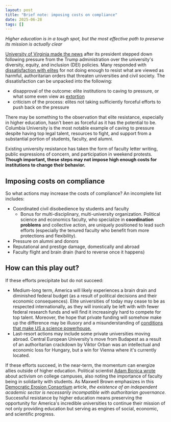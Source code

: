 ```yaml
---
layout: post
title: "Brief note: imposing costs on compliance"
date: 2025-06-28
tags: []
---
```


*Higher education is in a tough spot, but the most effective path to preserve its mission is actually clear* 

[University of Virginia made the news](https://apnews.com/article/university-of-virginia-dei-james-ryan-6f8cfc43738944ca8164ab20814c5695) after its president stepped down following pressure from the Trump administration over the university's diversity, equity, and inclusion (DEI) policies. Many responded with [dissatisfaction with elites](https://www.thebulwark.com/p/the-public-is-resisting-trump-the-elites-are-not-polling-deportations-big-beautiful-bill) for not doing enough to resist what are viewed as harmful, authoritarian orders that threaten universities and civil society. The dissatisfaction can be unpacked into the following:
  - disapproval of the outcome: elite institutions to caving to pressure, or what some even view as [extortion](https://www.thecrimson.com/article/2025/6/26/enos-levitsky-harvard-trump-negotiation-extortion/) 
  - criticism of the process: elites not taking sufficiently forceful efforts to push back on the pressure

There may be something to the observation that elite resistance, especially in higher education, hasn't been as forceful as it has the potential to be. Columbia University is the most notable example of caving to pressure despite having top legal talent, resources to fight, and support from a substantial portion of students, faculty, and alumni.

Existing university resistance has taken the form of faculty letter writing, public expressions of concern, and participation in weekend protests. **Though important, these steps may not impose high enough costs for institutions to change their behavior.**

## Imposing costs on compliance

So what actions may increase the costs of compliance? An incomplete list includes:
  - Coordinated civil disobedience by students and faculty
    - Bonus for multi-disciplinary, multi-university organization. Political science and economics faculty, who specialize in **coordination problems** and collective action, are uniquely positioned to lead such efforts (especially the tenured faculty who benefit from more protections and flexibility).
  - Pressure on alumni and donors
  - Reputational and prestige damage, domestically and abroad
  - Faculty flight and brain drain (hard to reverse once it happens)

## How can this play out?

If these efforts precipitate but do not succeed:
  - Medium-long term, America will likely experiences a brain drain and diminished federal budget (as a result of political decisions and their economic consequences). Elite universities of today may cease to be as respected internationally, as they will ironically be left with with fewer federal research funds and will find it increasingly hard to compete for top talent. Moreover, the hope that private funding will somehow make up the difference may be illusory and a misunderstanding of [conditions that make US a science powerhouse.](https://steveblank.com/2025/04/15/how-the-u-s-became-a-science-superpower/)
  - Last-resort actions may include some private universities moving abroad. Central European University's move from Budapest as a result of an authoritarian crackdown by Viktor Orban was an intellectual and economic loss for Hungary, but a win for Vienna where it's currently located.

If these efforts succeed, in the near-term, the momentum can energize allies outside of higher education. Political scientist [Adam Bonica wrote](https://data4democracy.substack.com/p/the-power-of-student-protests-in) about activism on college campuses, also noting the importance of faculty being in solidarity with students.  As Maxwell Brown emphasizes in this [Democratic Erosion Consortium](https://democratic-erosion.org/2025/04/18/the-role-of-universities-in-keeping-american-democracy-alive/) article, *the existence of an independent academic sector is necessarily incompatible with authoritarian governance.* Successful resistance by higher education means preserving the opportunity for America's incredible universities to continue their mission of not only providing education but serving as engines of social, economic, and scientific progress.
